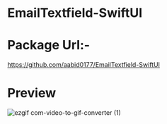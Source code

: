 # EmailTextfield-SwiftUI
# Package Url:- 
https://github.com/aabid0177/EmailTextfield-SwiftUI
# Preview
![ezgif com-video-to-gif-converter (1)](https://github.com/aabid0177/EmailTextfield-SwiftUI/assets/58103845/2990dad2-940f-408e-a078-1b61063a46a3)

